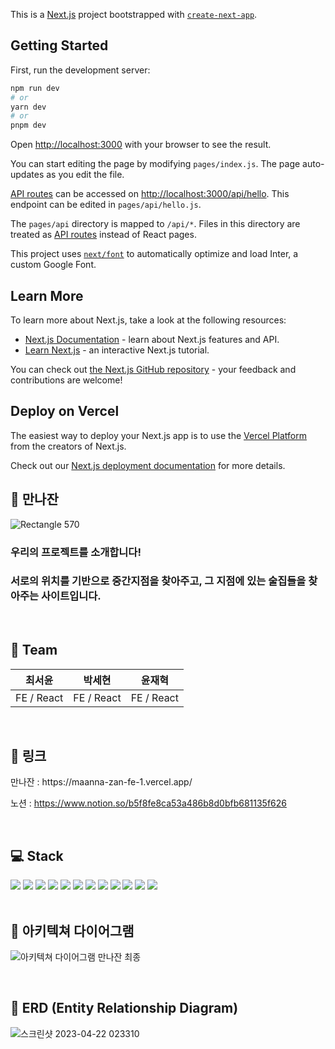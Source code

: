 This is a [Next.js](https://nextjs.org/) project bootstrapped with [`create-next-app`](https://github.com/vercel/next.js/tree/canary/packages/create-next-app).

## Getting Started

First, run the development server:

```bash
npm run dev
# or
yarn dev
# or
pnpm dev
```

Open [http://localhost:3000](http://localhost:3000) with your browser to see the result.

You can start editing the page by modifying `pages/index.js`. The page auto-updates as you edit the file.

[API routes](https://nextjs.org/docs/api-routes/introduction) can be accessed on [http://localhost:3000/api/hello](http://localhost:3000/api/hello). This endpoint can be edited in `pages/api/hello.js`.

The `pages/api` directory is mapped to `/api/*`. Files in this directory are treated as [API routes](https://nextjs.org/docs/api-routes/introduction) instead of React pages.

This project uses [`next/font`](https://nextjs.org/docs/basic-features/font-optimization) to automatically optimize and load Inter, a custom Google Font.

## Learn More

To learn more about Next.js, take a look at the following resources:

- [Next.js Documentation](https://nextjs.org/docs) - learn about Next.js features and API.
- [Learn Next.js](https://nextjs.org/learn) - an interactive Next.js tutorial.

You can check out [the Next.js GitHub repository](https://github.com/vercel/next.js/) - your feedback and contributions are welcome!

## Deploy on Vercel

The easiest way to deploy your Next.js app is to use the [Vercel Platform](https://vercel.com/new?utm_medium=default-template&filter=next.js&utm_source=create-next-app&utm_campaign=create-next-app-readme) from the creators of Next.js.

Check out our [Next.js deployment documentation](https://nextjs.org/docs/deployment) for more details.














## 🍷 만나잔

![Rectangle 570](https://user-images.githubusercontent.com/95731331/233582402-0dc13d1c-4438-45e4-9c61-d98290e38269.png)
<br/>
### 우리의 프로젝트를 소개합니다!

### 서로의 위치를 기반으로 중간지점을 찾아주고, 그 지점에 있는 술집들을 찾아주는 사이트입니다. 

<br/>


## 🧙 Team
|최서윤|박세현|윤재혁|
|---|---|---|
|FE / React|FE / React|FE / React|

<br/>

## 📌 링크
<div>
  만나잔 : https://maanna-zan-fe-1.vercel.app/
  
  노션 :  https://www.notion.so/b5f8fe8ca53a486b8d0bfb681135f626
</div>
<br/>

## 💻 Stack
<div>
  
  <img src="https://img.shields.io/badge/nextdotjs-000000?style=for-the-badge&logo=nextdotjs&logoColor=white"/>
  <img src="https://img.shields.io/badge/react-61DAFB?style=for-the-badge&logo=react&logoColor=white">  
  <img src="https://img.shields.io/badge/reactquery-FF4154?style=for-the-badge&logo=reactquery&logoColor=white"/>
  <img src="https://img.shields.io/badge/styledcomponents-DB7093?style=for-the-badge&logo=styledcomponents&logoColor=white">
  <img src="https://img.shields.io/badge/axios-5A29E4?style=for-the-badge&logo=axios&logoColor=white">
  <img src="https://img.shields.io/badge/visualstudiocode-007ACC?style=for-the-badge&logo=visualstudiocode&logoColor=white">
  <img src="https://img.shields.io/badge/yarn-2C8EBB?style=for-the-badge&logo=yarn&logoColor=white">
  <img src="https://img.shields.io/badge/vercel-000000?style=for-the-badge&logo=vercel&logoColor=white">
  <img src="https://img.shields.io/badge/HTTPS-FF5E00?style=for-the-badge&logo=HTTPS&logoColor=white"/>
  <img src="https://img.shields.io/badge/github-181717?style=for-the-badge&logo=github&logoColor=white">
  <img src="https://img.shields.io/badge/postman-FF6C37?style=for-the-badge&logo=postman&logoColor=white">
  <img src="https://img.shields.io/badge/notion-000000?style=for-the-badge&logo=notion&logoColor=white">


  

</div>
<br/>

## 🎅 아키텍쳐 다이어그램
![아키텍쳐 다이어그램 만나잔 최종](https://github.com/Maanna-zan/Maanna-zan_FE/assets/124968754/939e424a-fbd1-4cbf-8ad5-a956047bbae9)


<br/>

## 🔐 ERD (Entity Relationship Diagram) 
![스크린샷 2023-04-22 023310](https://user-images.githubusercontent.com/124052204/233699578-c36361ec-0410-4209-b44d-f89cfc058be1.png)
